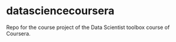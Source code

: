 datasciencecoursera
===================

Repo for the course project of the Data Scientist toolbox course of Coursera.
